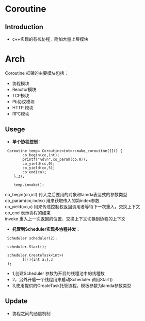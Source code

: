 # Coroutine
## Introduction
- c++实现的有栈协程，附加大量上层模块

# Arch
Coroutine 框架的主要模块包括：
- 协程模块
- Reactor模块
- TCP模块
- Pb协议模块
- HTTP 模块
- RPC模块

## Usege
- **单个协程控制**：
```
 Coroutine temp= Coroutine<int>::make_coroutine([]() {
        co_begin(co,int);
        printf("%d\n",co_param(co,0));
        co_yield(co,0);
        co_yield(co,5);
        co_end(co);
    },3);

    temp.invoke();
```
co_begin(co,int) 传入之后要用的对象和lamda表达式的参数类型      
co_param(co,index) 用来获取传入的第index参数      
co_yield(co,x)  用来传递控制权返回调用者等待下一次重入，交换上下文    
co_end 表示协程的结束     
invoke 重入上一次返回的位置，交换上下文切换到协程的上下文
- **托管到Scheduler实现多协程并发**：
```
 Scheduler scheduler(2);

 scheduler.Start();
 
 scheduler.CreateTask<int>(
        [](){int a;},3
 );
```
- 1,创建Scheduler 参数为开启的线程池中的线程数
- 2，另外开启一个线程用来启动Scheduler 调用Start()
- 3,使用提供的CreateTask托管协程，模板参数为lamda参数类型
## Update
- 协程之间的通信机制


